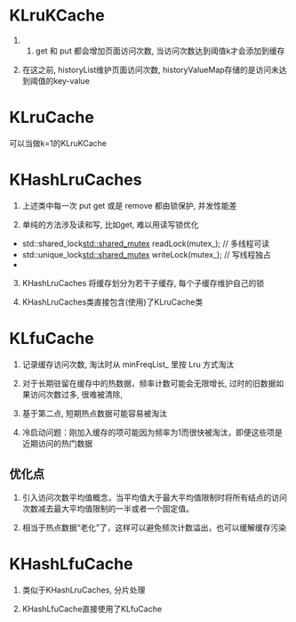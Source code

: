 
# KLruKCache
1. 1. get 和 put 都会增加页面访问次数, 当访问次数达到阈值k才会添加到缓存

2. 在这之前, historyList维护页面访问次数, historyValueMap存储的是访问未达到阈值的key-value
# KLruCache
可以当做k=1的KLruKCache
# KHashLruCaches
1. 上述类中每一次 put get 或是 remove 都由锁保护, 并发性能差

2. 单纯的方法涉及读和写, 比如get, 难以用读写锁优化
- std::shared_lock<std::shared_mutex> readLock(mutex_); // 多线程可读
- std::unique_lock<std::shared_mutex> writeLock(mutex_); // 写线程独占
- 
3. KHashLruCaches 将缓存划分为若干子缓存, 每个子缓存维护自己的锁

4. KHashLruCaches类直接包含(使用)了KLruCache类


# KLfuCache
1. 记录缓存访问次数, 淘汰时从 minFreqList_ 里按 Lru 方式淘汰

2. 对于长期驻留在缓存中的热数据，频率计数可能会无限增长, 过时的旧数据如果访问次数过多, 很难被清除, 

3. 基于第二点, 短期热点数据可能容易被淘汰
 
4. 冷启动问题：刚加入缓存的项可能因为频率为1而很快被淘汰，即便这些项是近期访问的热门数据
## 优化点
1. 引入访问次数平均值概念，当平均值大于最大平均值限制时将所有结点的访问次数减去最大平均值限制的一半或者一个固定值。

2. 相当于热点数据“老化”了，这样可以避免频次计数溢出，也可以缓解缓存污染

# KHashLfuCache
1. 类似于KHashLruCaches, 分片处理

2. KHashLfuCache直接使用了KLfuCache
